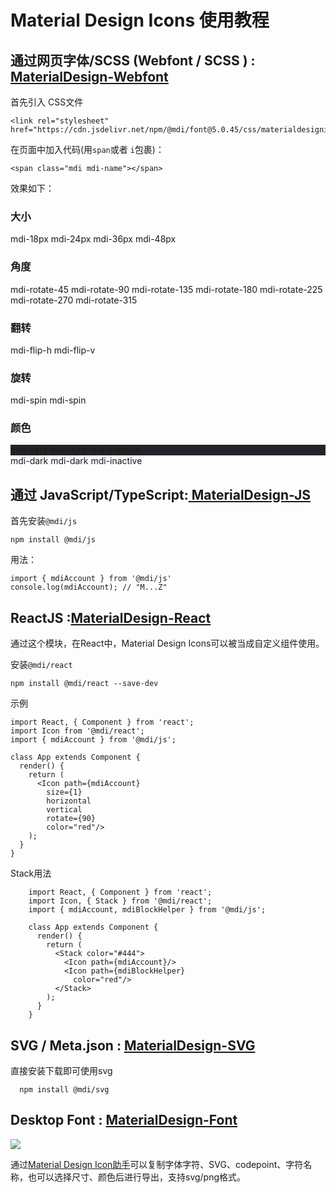 

#  Material Design Icons 使用教程




## 通过网页字体/SCSS (Webfont / SCSS	) :<a target="_blank" href="https://github.com/Templarian/MaterialDesign-Webfont">	MaterialDesign-Webfont</a>



首先引入 CSS文件

    <link rel="stylesheet" href="https://cdn.jsdelivr.net/npm/@mdi/font@5.0.45/css/materialdesignicons.min.css">
    
    
在页面中加入代码(用`span`或者 `i`包裹)：

    <span class="mdi mdi-name"></span>
    
效果如下：

<span class="mdi mdi-book-account mdi-48px"></span>


### 大小

<span class="mdi mdi-book-account mdi-18px ml-3"></span> mdi-18px
<span class="mdi mdi-book-account mdi-24px ml-3"></span> mdi-24px
<span class="mdi mdi-book-account mdi-36px ml-3"></span> mdi-36px
<span class="mdi mdi-book-account mdi-48px ml-3"></span> mdi-48px


### 角度


<span class="mdi mdi-book-account mdi-rotate-45 mdi-36px ml-3"></span>mdi-rotate-45
<span class="mdi mdi-book-account mdi-rotate-90 mdi-36px ml-3"></span>mdi-rotate-90
<span class="mdi mdi-book-account mdi-rotate-135 mdi-36px ml-3"></span>mdi-rotate-135
<span class="mdi mdi-book-account mdi-rotate-180 mdi-36px ml-3"></span>mdi-rotate-180
<span class="mdi mdi-book-account mdi-rotate-225 mdi-36px ml-3"></span>mdi-rotate-225
<span class="mdi mdi-book-account mdi-rotate-170 mdi-36px ml-3"></span>mdi-rotate-270
<span class="mdi mdi-book-account mdi-rotate-315 mdi-36px ml-3">mdi-rotate-315</span>


### 翻转


<span class="mdi mdi-book-account mdi-flip-h mdi-36px ml-3">mdi-flip-h</span>
<span class="mdi mdi-book-account mdi-flip-v mdi-36px ml-3"></span>mdi-flip-v



### 旋转

<span class="mdi mdi-book-account mdi-spin mdi-36px ml-3">mdi-spin</span>
<span class="mdi mdi-spin mdi-loading mdi-spin  mdi-36px ml-3">mdi-spin</span>


### 颜色

<div style="background:#212529" >
<span class="mdi mdi-book-account mdi-light mdi-36px ml-3">mdi-light</span>
<span 
class="mdi mdi-book-account mdi-light mdi-inactive mdi-36px ml-3">mdi-light mdi-inactive</span>
</div>
<div>
<span class="mdi mdi-book-account mdi-dark mdi-36px ml-3">mdi-dark</span>
<span class="mdi mdi-book-account mdi-dark mdi-inactive mdi-36px ml-3">mdi-dark mdi-inactive</span>
</div>


## 通过 JavaScript/TypeScript:<a target="_blank" href="https://github.com/Templarian/MaterialDesign-JS">	MaterialDesign-JS</a>




首先安装`@mdi/js`

    npm install @mdi/js

用法：

    import { mdiAccount } from '@mdi/js'
    console.log(mdiAccount); // "M...Z"
  
  
 ## ReactJS :<a target="_blank" href="https://github.com/Templarian/MaterialDesign-React">MaterialDesign-React</a>
 
通过这个模块，在React中，Material Design Icons可以被当成自定义组件使用。

安装`@mdi/react`


    npm install @mdi/react --save-dev

示例

	import React, { Component } from 'react';
	import Icon from '@mdi/react';
	import { mdiAccount } from '@mdi/js';

	class App extends Component {
	  render() {
		return (
		  <Icon path={mdiAccount}
			size={1}
			horizontal
			vertical
			rotate={90}
			color="red"/>
		);
	  }
	} 
	
Stack用法
	
		import React, { Component } from 'react';
    	import Icon, { Stack } from '@mdi/react';
    	import { mdiAccount, mdiBlockHelper } from '@mdi/js';
    
    	class App extends Component {
    	  render() {
    		return (
    		  <Stack color="#444">
    			<Icon path={mdiAccount}/>
    			<Icon path={mdiBlockHelper}
    			  color="red"/>
    		  </Stack>
    		);
    	  }
    	} 
    	
## SVG / Meta.json	:    	<a target="_blank" href="https://github.com/Templarian/MaterialDesign-SVG">	MaterialDesign-SVG</a>
      
直接安装下载即可使用svg
     
      npm install @mdi/svg          
               
               
## Desktop Font	:    	<a target="_blank" href="https://github.com/Templarian/MaterialDesign-Font">MaterialDesign-Font</a>


 ![](/images/material/desktop-font.png)   

通过<a target="_blank" href="https://material.iconhelper.cn">Material Design Icon助手</a>可以复制字体字符、SVG、codepoint、字符名称，也可以选择尺寸、颜色后进行导出，支持svg/png格式。


        